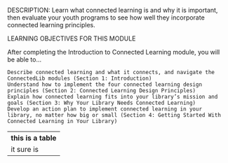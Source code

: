 
DESCRIPTION: Learn what connected learning is and why it is important, then evaluate your youth programs to see how well they incorporate connected learning principles.

LEARNING OBJECTIVES FOR THIS MODULE

After completing the Introduction to Connected Learning module, you will be able to…

    Describe connected learning and what it connects, and navigate the ConnectedLib modules (Section 1: Introduction)
    Understand how to implement the four connected learning design principles (Section 2: Connected Learning Design Principles)
    Explain how connected learning fits into your library’s mission and goals (Section 3: Why Your Library Needs Connected Learning)
    Develop an action plan to implement connected learning in your library, no matter how big or small (Section 4: Getting Started With Connected Learning in Your Library)

<table><tr><th>this is a table</th></tr><tr><td>it sure is</td></tr></table>

